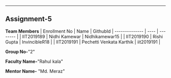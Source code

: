 
---
## Assignment-5

**Team Members**
|  Enrollment No |   Name         | GithubId        |
 --------------  |   ----         | --------        |
|    IIT2019189  |   Nidhi Kamewar  | Nidhikamewar15         |
|    IIT2019190  |   Rishi Gupta   | InvincibleR18      | 
|    IIT2019191  |   Pechetti Venkata Karthik | iit2019191  |

**Group No-**"2"

**Faculty Name-**"Rahul kala"

**Mentor Name-** "Md. Meraz"



